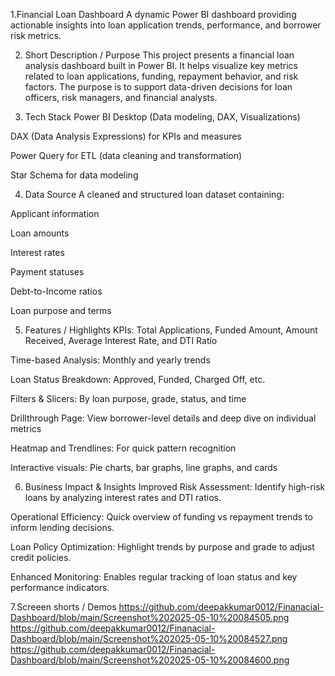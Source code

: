 1.Financial Loan Dashboard
A dynamic Power BI dashboard providing actionable insights into loan application trends, performance, and borrower risk metrics.

2. Short Description / Purpose
This project presents a financial loan analysis dashboard built in Power BI. It helps visualize key metrics related to loan applications, funding, repayment behavior, and risk factors. The purpose is to support data-driven decisions for loan officers, risk managers, and financial analysts.

3. Tech Stack
Power BI Desktop (Data modeling, DAX, Visualizations)

DAX (Data Analysis Expressions) for KPIs and measures

Power Query for ETL (data cleaning and transformation)

Star Schema for data modeling

4. Data Source
A cleaned and structured loan dataset containing:

Applicant information

Loan amounts

Interest rates

Payment statuses

Debt-to-Income ratios

Loan purpose and terms

5. Features / Highlights
 KPIs: Total Applications, Funded Amount, Amount Received, Average Interest Rate, and DTI Ratio

 Time-based Analysis: Monthly and yearly trends

 Loan Status Breakdown: Approved, Funded, Charged Off, etc.

 Filters & Slicers: By loan purpose, grade, status, and time

 Drillthrough Page: View borrower-level details and deep dive on individual metrics

 Heatmap and Trendlines: For quick pattern recognition

 Interactive visuals: Pie charts, bar graphs, line graphs, and cards

6. Business Impact & Insights
Improved Risk Assessment: Identify high-risk loans by analyzing interest rates and DTI ratios.

Operational Efficiency: Quick overview of funding vs repayment trends to inform lending decisions.

Loan Policy Optimization: Highlight trends by purpose and grade to adjust credit policies.

Enhanced Monitoring: Enables regular tracking of loan status and key performance indicators.

7.Screeen shorts / Demos
https://github.com/deepakkumar0012/Finanacial-Dashboard/blob/main/Screenshot%202025-05-10%20084505.png
https://github.com/deepakkumar0012/Finanacial-Dashboard/blob/main/Screenshot%202025-05-10%20084527.png
https://github.com/deepakkumar0012/Finanacial-Dashboard/blob/main/Screenshot%202025-05-10%20084600.png





